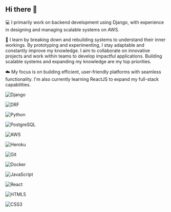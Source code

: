 ## Hi there 👋
💻 I primarily work on backend development using Django, with experience in designing and managing scalable systems on AWS.

🚀 I learn by breaking down and rebuilding systems to understand their inner workings. By prototyping and experimenting, I stay adaptable and constantly improve my knowledge. I aim to collaborate on innovative projects and work within teams to develop impactful applications. Building scalable systems and expanding my knowledge are my top priorities.

☁️ My focus is on building efficient, user-friendly platforms with seamless functionality. I'm also currently learning ReactJS to expand my full-stack capabilities.

![Django](https://img.shields.io/badge/Django-092E20?style=for-the-badge&logo=django&logoColor=white)

![DRF](https://img.shields.io/badge/DRF-ff1709?style=for-the-badge&logo=django&logoColor=white&label=DRF)

![Python](https://img.shields.io/badge/Python-3776AB?style=for-the-badge&logo=python&logoColor=white)

![PostgreSQL](https://img.shields.io/badge/PostgreSQL-336791?style=for-the-badge&logo=postgresql&logoColor=white)

![AWS](https://img.shields.io/badge/AWS-232F3E?style=for-the-badge&logo=amazon-aws&logoColor=white)

![Heroku](https://img.shields.io/badge/Heroku-430098?style=for-the-badge&logo=heroku&logoColor=white)

![Git](https://img.shields.io/badge/Git-F05032?style=for-the-badge&logo=git&logoColor=white)

![Docker](https://img.shields.io/badge/Docker-2496ED?style=for-the-badge&logo=docker&logoColor=white)

![JavaScript](https://img.shields.io/badge/JavaScript-ES6+-F7DF1E?style=for-the-badge&logo=javascript&logoColor=black)

![React](https://img.shields.io/badge/ReactJS-20232A?style=for-the-badge&logo=react&logoColor=61DAFB)

![HTML5](https://img.shields.io/badge/HTML5-E34F26?style=for-the-badge&logo=html5&logoColor=white)

![CSS3](https://img.shields.io/badge/CSS3-1572B6?style=for-the-badge&logo=css3&logoColor=white)





